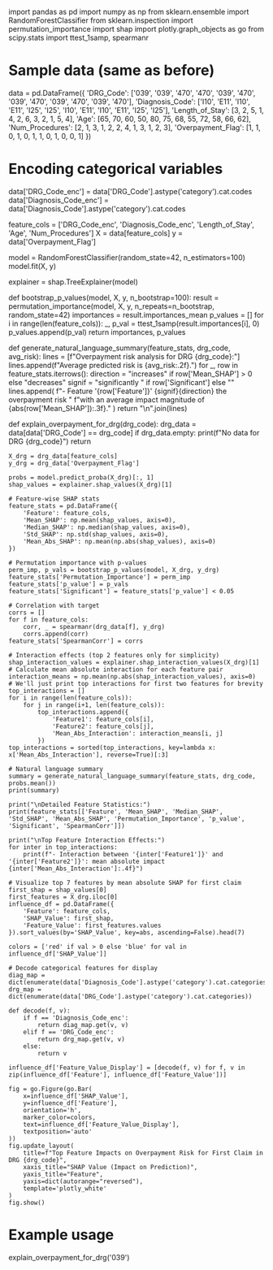 import pandas as pd
import numpy as np
from sklearn.ensemble import RandomForestClassifier
from sklearn.inspection import permutation_importance
import shap
import plotly.graph_objects as go
from scipy.stats import ttest_1samp, spearmanr

# Sample data (same as before)
data = pd.DataFrame({
    'DRG_Code': ['039', '039', '470', '470', '039', '470', '039', '470', '039', '470', '039', '470'],
    'Diagnosis_Code': ['I10', 'E11', 'I10', 'E11', 'I25', 'I25', 'I10', 'E11', 'I10', 'E11', 'I25', 'I25'],
    'Length_of_Stay': [3, 2, 5, 1, 4, 2, 6, 3, 2, 1, 5, 4],
    'Age': [65, 70, 60, 50, 80, 75, 68, 55, 72, 58, 66, 62],
    'Num_Procedures': [2, 1, 3, 1, 2, 2, 4, 1, 3, 1, 2, 3],
    'Overpayment_Flag': [1, 1, 0, 1, 0, 1, 1, 0, 1, 0, 0, 1]
})

# Encoding categorical variables
data['DRG_Code_enc'] = data['DRG_Code'].astype('category').cat.codes
data['Diagnosis_Code_enc'] = data['Diagnosis_Code'].astype('category').cat.codes

feature_cols = ['DRG_Code_enc', 'Diagnosis_Code_enc', 'Length_of_Stay', 'Age', 'Num_Procedures']
X = data[feature_cols]
y = data['Overpayment_Flag']

model = RandomForestClassifier(random_state=42, n_estimators=100)
model.fit(X, y)

explainer = shap.TreeExplainer(model)

def bootstrap_p_values(model, X, y, n_bootstrap=100):
    result = permutation_importance(model, X, y, n_repeats=n_bootstrap, random_state=42)
    importances = result.importances_mean
    p_values = []
    for i in range(len(feature_cols)):
        _, p_val = ttest_1samp(result.importances[i], 0)
        p_values.append(p_val)
    return importances, p_values

def generate_natural_language_summary(feature_stats, drg_code, avg_risk):
    lines = [f"Overpayment risk analysis for DRG {drg_code}:"]
    lines.append(f"Average predicted risk is {avg_risk:.2f}.")
    for _, row in feature_stats.iterrows():
        direction = "increases" if row['Mean_SHAP'] > 0 else "decreases"
        signif = "significantly " if row['Significant'] else ""
        lines.append(
            f"- Feature '{row['Feature']}' {signif}{direction} the overpayment risk "
            f"with an average impact magnitude of {abs(row['Mean_SHAP']):.3f}."
        )
    return "\n".join(lines)

def explain_overpayment_for_drg(drg_code):
    drg_data = data[data['DRG_Code'] == drg_code]
    if drg_data.empty:
        print(f"No data for DRG {drg_code}")
        return

    X_drg = drg_data[feature_cols]
    y_drg = drg_data['Overpayment_Flag']

    probs = model.predict_proba(X_drg)[:, 1]
    shap_values = explainer.shap_values(X_drg)[1]

    # Feature-wise SHAP stats
    feature_stats = pd.DataFrame({
        'Feature': feature_cols,
        'Mean_SHAP': np.mean(shap_values, axis=0),
        'Median_SHAP': np.median(shap_values, axis=0),
        'Std_SHAP': np.std(shap_values, axis=0),
        'Mean_Abs_SHAP': np.mean(np.abs(shap_values), axis=0)
    })

    # Permutation importance with p-values
    perm_imp, p_vals = bootstrap_p_values(model, X_drg, y_drg)
    feature_stats['Permutation_Importance'] = perm_imp
    feature_stats['p_value'] = p_vals
    feature_stats['Significant'] = feature_stats['p_value'] < 0.05

    # Correlation with target
    corrs = []
    for f in feature_cols:
        corr, _ = spearmanr(drg_data[f], y_drg)
        corrs.append(corr)
    feature_stats['SpearmanCorr'] = corrs

    # Interaction effects (top 2 features only for simplicity)
    shap_interaction_values = explainer.shap_interaction_values(X_drg)[1]
    # Calculate mean absolute interaction for each feature pair
    interaction_means = np.mean(np.abs(shap_interaction_values), axis=0)
    # We'll just print top interactions for first two features for brevity
    top_interactions = []
    for i in range(len(feature_cols)):
        for j in range(i+1, len(feature_cols)):
            top_interactions.append({
                'Feature1': feature_cols[i],
                'Feature2': feature_cols[j],
                'Mean_Abs_Interaction': interaction_means[i, j]
            })
    top_interactions = sorted(top_interactions, key=lambda x: x['Mean_Abs_Interaction'], reverse=True)[:3]

    # Natural language summary
    summary = generate_natural_language_summary(feature_stats, drg_code, probs.mean())
    print(summary)

    print("\nDetailed Feature Statistics:")
    print(feature_stats[['Feature', 'Mean_SHAP', 'Median_SHAP', 'Std_SHAP', 'Mean_Abs_SHAP', 'Permutation_Importance', 'p_value', 'Significant', 'SpearmanCorr']])

    print("\nTop Feature Interaction Effects:")
    for inter in top_interactions:
        print(f"- Interaction between '{inter['Feature1']}' and '{inter['Feature2']}': mean absolute impact {inter['Mean_Abs_Interaction']:.4f}")

    # Visualize top 7 features by mean absolute SHAP for first claim
    first_shap = shap_values[0]
    first_features = X_drg.iloc[0]
    influence_df = pd.DataFrame({
        'Feature': feature_cols,
        'SHAP_Value': first_shap,
        'Feature_Value': first_features.values
    }).sort_values(by='SHAP_Value', key=abs, ascending=False).head(7)

    colors = ['red' if val > 0 else 'blue' for val in influence_df['SHAP_Value']]

    # Decode categorical features for display
    diag_map = dict(enumerate(data['Diagnosis_Code'].astype('category').cat.categories))
    drg_map = dict(enumerate(data['DRG_Code'].astype('category').cat.categories))

    def decode(f, v):
        if f == 'Diagnosis_Code_enc':
            return diag_map.get(v, v)
        elif f == 'DRG_Code_enc':
            return drg_map.get(v, v)
        else:
            return v

    influence_df['Feature_Value_Display'] = [decode(f, v) for f, v in zip(influence_df['Feature'], influence_df['Feature_Value'])]

    fig = go.Figure(go.Bar(
        x=influence_df['SHAP_Value'],
        y=influence_df['Feature'],
        orientation='h',
        marker_color=colors,
        text=influence_df['Feature_Value_Display'],
        textposition='auto'
    ))
    fig.update_layout(
        title=f"Top Feature Impacts on Overpayment Risk for First Claim in DRG {drg_code}",
        xaxis_title="SHAP Value (Impact on Prediction)",
        yaxis_title="Feature",
        yaxis=dict(autorange="reversed"),
        template='plotly_white'
    )
    fig.show()

# Example usage
explain_overpayment_for_drg('039')
